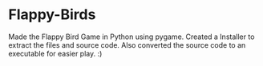 # Flappy-Birds

Made the Flappy Bird Game in Python using pygame.
Created a Installer to extract the files and source code.
Also converted the source code to an executable for easier play. :)
